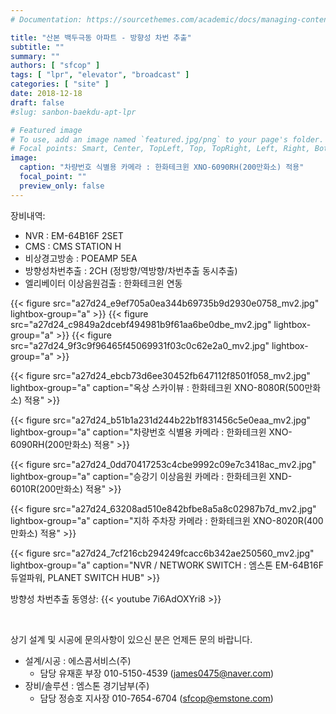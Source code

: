 ```yaml
---
# Documentation: https://sourcethemes.com/academic/docs/managing-content/

title: "산본 백두극동 아파트 - 방향성 차번 추출"
subtitle: ""
summary: ""
authors: [ "sfcop" ]
tags: [ "lpr", "elevator", "broadcast" ]
categories: [ "site" ]
date: 2018-12-18
draft: false
#slug: sanbon-baekdu-apt-lpr

# Featured image
# To use, add an image named `featured.jpg/png` to your page's folder.
# Focal points: Smart, Center, TopLeft, Top, TopRight, Left, Right, BottomLeft, Bottom, BottomRight.
image:
  caption: "차량번호 식별용 카메라 : 한화테크윈 XNO-6090RH(200만화소) 적용"
  focal_point: ""
  preview_only: false
---
```


장비내역:

- NVR : EM-64B16F 2SET
- CMS : CMS STATION H
- 비상경고방송 : POEAMP 5EA
- 방향성차번추출 : 2CH (정방향/역방향/차번추출 동시추출)
- 엘리베이터 이상음원검출 : 한화테크윈 연동

{{< figure src="a27d24_e9ef705a0ea344b69735b9d2930e0758_mv2.jpg"
           lightbox-group="a" >}}
{{< figure src="a27d24_c9849a2dcebf494981b9f61aa6be0dbe_mv2.jpg"
           lightbox-group="a" >}}
{{< figure src="a27d24_9f3c9f96465f45069931f03c0c62e2a0_mv2.jpg"
           lightbox-group="a" >}}

{{< figure src="a27d24_ebcb73d6ee30452fb647112f8501f058_mv2.jpg"
           lightbox-group="a"
           caption="옥상 스카이뷰 : 한화테크윈 XNO-8080R(500만화소) 적용" >}}

{{< figure src="a27d24_b51b1a231d244b22b1f831456c5e0eaa_mv2.jpg"
           lightbox-group="a"
           caption="차량번호 식별용 카메라 : 한화테크윈 XNO-6090RH(200만화소) 적용" >}}

{{< figure src="a27d24_0dd70417253c4cbe9992c09e7c3418ac_mv2.jpg"
           lightbox-group="a"
           caption="승강기 이상음원 카메라 : 한화테크윈 XND-6010R(200만화소) 적용" >}}

{{< figure src="a27d24_63208ad510e842bfbe8a5a8c02987b7d_mv2.jpg"
           lightbox-group="a"
           caption="지하 주차장 카메라 : 한화테크윈 XNO-8020R(400만화소) 적용" >}}

{{< figure src="a27d24_7cf216cb294249fcacc6b342ae250560_mv2.jpg"
           lightbox-group="a"
           caption="NVR / NETWORK SWITCH : 엠스톤 EM-64B16F 듀얼파워, PLANET SWITCH HUB" >}}

방향성 차번추출 동영상:
{{< youtube 7i6AdOXYri8 >}}

&nbsp;

상기 설계 및 시공에 문의사항이 있으신 분은 언제든 문의 바랍니다.

- 설계/시공 : 에스콤서비스(주)
  - 담당 유재훈 부장 010-5150-4539 (james0475@naver.com)
- 장비/솔루션 : 엠스톤 경기남부(주)
  - 담당 정승호 지사장 010-7654-6704 (sfcop@emstone.com)
